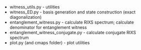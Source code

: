 - witness_utils.py - utilities
- witness_ED.py - basis generation and state construction (exact diagonalization)
- entanglement_witness.py - calculate RIXS spectrum; calculate denominator for entanglement witness
- entanglement_witness_conjugate.py - calculate conjugate RIXS spectrum
- plot.py (and cmaps folder) - plot utilities
